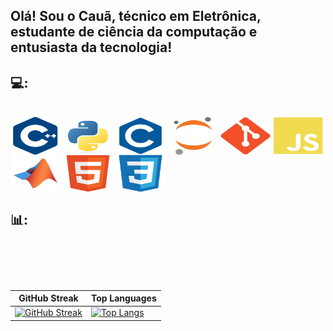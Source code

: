## Olá! Sou o Cauã, técnico em Eletrônica, estudante de ciência da computação e entusiasta da tecnologia!


## 💻: 
<div style="display: inline_block; margin=50px"><br>
  <img align="center" alt="Caua-CPP" height="60" width="80" src="https://github.com/devicons/devicon/blob/master/icons/cplusplus/cplusplus-plain.svg">
  <img align="center" alt="Caua-PY" height="60" width="80" src="https://github.com/devicons/devicon/blob/master/icons/python/python-original.svg">
  <img align="center" alt="Caua-C" height="60" width="80" src="https://github.com/devicons/devicon/blob/master/icons/c/c-plain.svg">
  <img align="center" alt="Caua-PYNB" height="60" width="80" src="https://github.com/devicons/devicon/blob/master/icons/jupyter/jupyter-original.svg">
  <img align="center" alt="Caua-GIT" height="60" width="80" src="https://github.com/devicons/devicon/blob/master/icons/git/git-plain.svg">
  <img align="center" alt="Caua-Js" height="60" width="80" src="https://raw.githubusercontent.com/devicons/devicon/master/icons/javascript/javascript-plain.svg">
  <img align="center" alt="Caua-MATLAB" height="60" width="80" src="https://github.com/devicons/devicon/blob/master/icons/matlab/matlab-original.svg">
  <img align="center" alt="Caua-HTML" height="60" width="80" src="https://raw.githubusercontent.com/devicons/devicon/master/icons/html5/html5-original.svg">
  <img align="center" alt="Rafa-CSS" height="60" width="80" src="https://raw.githubusercontent.com/devicons/devicon/master/icons/css3/css3-original.svg"><br/>
  
</div>

## 📊:
# ⠀
| GitHub Streak |  Top Languages |
|--------------|---------------|
| [![GitHub Streak](https://github-readme-streak-stats.herokuapp.com?user=cauamp&theme=dracula&date_format=j%20M%5B%20Y%5D)](https://git.io/streak-stats)  | [![Top Langs](https://github-readme-stats.vercel.app/api/top-langs/?username=cauamp&theme=dracula)](https://github.com/cauamp/github-readme-stats) |
<!-- [![Caua's GitHub stats](https://github-readme-stats.vercel.app/api?username=cauamp&theme=dracula)](https://github.com/cauamp/github-readme-stats)  -->
